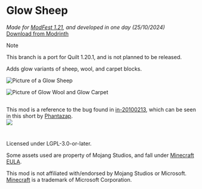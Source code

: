 # Glow Sheep  
*Made for [ModFest 1.21](https://modfest.net/1.21), and developed in one day (25/10/2024)*  
[Download from Modrinth](https://modrinth.com/mod/glowsheep)  

> [!NOTE]  
> This branch is a port for Quilt 1.20.1, and is not planned to be released.  

Adds glow variants of sheep, wool, and carpet blocks.  

![Picture of a Glow Sheep](https://cdn.modrinth.com/data/XYM4Qvhm/images/73297d467e017706eee25a59d9b107ef172c6f36.png)  

![Picture of Glow Wool and Glow Carpet](https://cdn.modrinth.com/data/XYM4Qvhm/images/9c86478c3aae5a5366c7a01ea9cf93e724e1018d.png)  

##  
This mod is a reference to the bug found in [in-20100213](https://minecraft.wiki/w/Java_Edition_Indev_20100213), which can be seen in this short by [Phantazap](https://youtube.com/@Phantazap).  
[![](https://img.youtube.com/vi/JBoF2MD67eY/0.jpg)](https://www.youtube.com/watch?v=JBoF2MD67eY)  

#  
Licensed under LGPL-3.0-or-later.

Some assets used are property of Mojang Studios, and fall under [Minecraft EULA](https://www.minecraft.net/en-us/eula).

This mod is not affiliated with/endorsed by Mojang Studios or Microsoft.  
[Minecraft](https://minecraft.net) is a trademark of Microsoft Corporation.